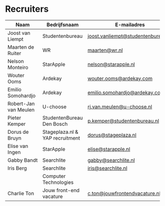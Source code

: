 # Recruiters

| Naam | Bedrijfsnaam | E-mailadres | Telefoonnummer
| --- | --- | --- | --- |
| Joost van Liempt | Studentenbureau | joost.vanliempt@studentenbureau.nl | |
| Maarten de Ruiter | WR | maarten@wr.nl | |
| Nelson Monteiro | StarApple | nelson@starapple.nl | |
| Wouter Ooms | Ardekay | wouter.ooms@ardekay.com | |
| Emilio Somohardjo | Ardekay | emilio.somohardjo@ardekay.com | |
| Robert-Jan van Meulen | U-choose | rj.van.meulen@u-choose.nl | |
| Pieter Kemper | StudentenBureau Den Bosch | p.kemper@studentenbureau.nl | |
| Dorus de Bruyn | Stageplaza.nl & YAP recruitment | dorus@stageplaza.nl | |
| Elise van Ingen | StarApple | elise@starapple.nl | |
| Gabby Bandt | Searchlite | gabby@searchlite.nl | |
| Iris Berg | Searchlite | iris@searchlite.nl | |
| | Computer Technologies | | 0102069800 |
| Charlie Ton | Jouw front-end vacature | c.ton@jouwfrontendvacature.nl | 06 18 13 17 74, 050 210 10 01 |
